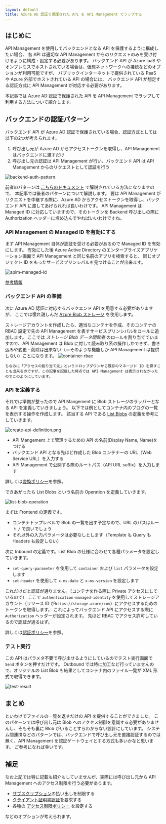 ```yaml
---
layout: default
title: Azure AD 認証で保護された API を API Management でラップする
---
```


## はじめに

API Management を使用してバックエンドとなる API を保護するように構成したい場合、
各 API は適切な API Management からのリクエストのみを受け付けるように構成・設定する必要があります。
バックエンド API が Azure IaaS やオンプレミスでホストされている場合は、仮想ネットワークへの接続などのオプションが利用可能ですが、
パブリックインターネットで提供されている PaaS や Azure 外部でホストされている API の場合には、
バックエンド API が想定する認証方式に API Management が対応する必要があります。

本記事では Azure AD 認証で保護された API を API Management でラップして利用する方法について紹介します。


## バックエンドの認証パターン

バックエンド API が Azure AD 認証で保護されている場合、認証方式としては以下の2つが考えられます。
1.  呼び出し元が Azure AD からアクセストークンを取得し、API Management はバックエンドに渡すだけ
1.  呼び出し元の認証は API Management が行い、バックエンド API は API Management からのリクエストとして認証を行う

![backend-auth-pattern](./images/backend-auth-pattern.png)

前者のパターンは
[こちらのドキュメント](https://docs.microsoft.com/ja-jp/azure/api-management/api-management-howto-protect-backend-with-aad)
で解説されている方法になりますので、
本記事では後者のパターンについて解説します。
要は API Management がリクエストを中継する際に、Azure AD からアクセストークンを取得し、バックエンド API に渡してあげられれば良いわけです。
API Management は Managed ID に対応していますので、そのトークンを Backend 呼び出しの際に Authorization ヘッダーに埋め込んでやればいいわけですね。

### API Management の Managed ID を有効にする

まず API Management 自体が認証を受ける必要があるので Managed ID を有効にします。
有効にした後 Azure Active Directory のエンタープライズアプリケーション画面で API Management と同じ名前のアプリを検索すると、
同じオブジェクト ID をもったサービスプリンシパルを見つけることが出来ます。

![apim-managed-id](./images/apim-managed-id.png)

[参考情報](https://docs.microsoft.com/ja-jp/azure/api-management/api-management-howto-use-managed-service-identity)

### バックエンド API の準備

次に Azure AD 認証に対応するバックエンド API を用意する必要がありますが、
ここでは慣れ親しんだ [Azure Blob ストレージ](https://docs.microsoft.com/ja-jp/azure/storage/common/storage-auth-aad) を使用します。

ストレージアカウントを作成したら、適当なコンテナを作成、そのコンテナの RBAC 設定で先の API Management を表すサービスプリンシパルをロールに追加します。
ここでは *ストレージ Blob データ閲覧者* のロールを割り当てていますので、API Management は Blob に対して読み取り系の操作しかできず、書き込みや変更・削除は出来ない（＝そのような機能しか API Management は提供しない）ことになります。
![container-rbac](./images/container-rbac.png)

```
ちなみに「アクセスの割り当て先」というドロップダウンから既存のマネージド ID を探すことも出来るのですが、この記事を記載した時点では API Management は表示されなかったのでこのようにしています。
```

### API を定義する

それでは準備が整ったので API Mangement に Blob ストレージのラッパーとなる API を定義していきましょう。
以下では例としてコンテナ内のブログの一覧を表示する操作を作成します。
該当する API である [List Blobs](https://docs.microsoft.com/en-us/rest/api/storageservices/list-blobs) の定義を参考にしていきます。

![create-api-definition.png](./images/create-api-definition.png)

- API Mangement 上で管理するための API の名前(Display Name, Name)をつける
- バックエンド API となる先ほど作成した Blob コンテナーの URL（Web Service URL）を入力する
- API Management で公開する際のルートパス（API URL suffix）を入力します

詳しくは[変換ポリシー](https://docs.microsoft.com/ja-jp/azure/api-management/api-management-transformation-policies)を参照。

できあがったら List Blobs という名前の Operation を定義していきます。

![list-blob-operation](./images/list-blob-operation.png)

まずは Frontend の定義です。

- コンテナトップレベルで Blob の一覧を出す予定なので、URL のパスはルート `/` で良いでしょう
- それ以外の入力パラメータは必要なしとします（Template も Query も Headers も設定しない）

次に Inbound の定義です。List Blob の仕様に合わせて各種パラメータを設定していきます。

- `set-query-parameter` を使用して `container` および `list` パラメータを設定します
- `set-header` を使用して `x-ms-date` と `x-ms-version` を設定します

これだけだと認証が通りません。（コンテナを作る際に Private アクセスにしているので）
ここで `authentication-managed-identity` を使用してストレージアカウント（リソース ID が`https://storage.azure/com`）にアクセスするためのトークンを取得します。
これによってバックエンド API にアクセスする際に `Authorization` ヘッダーが設定されます。
先ほど RBAC でアクセス許可しているので認証が通るはず。

詳しくは[認証ポリシー](https://docs.microsoft.com/ja-jp/azure/api-management/api-management-authentication-policies)を参照。

### テスト実行

この API はパラメタ不要で呼び出せるようにしているのでテスト実行画面で `Send` ボタンを押すだけです。
Outbound では特に加工など行っていませんので、オリジナルの List Blob も結果としてコンテナ内のファイル一覧が XML 形式で取得できます。

![test-result](./images/test-result.png)

## まとめ

といわけでファイルの一覧を返すだけの API を提供することができました。
このパターンでは呼び出し元は Blob へのアクセス制御を意識する必要がありませんし、そもそも裏に Blob がいることすらわからない設計にしています。
システム間連携などのパターンでは、バックエンドで呼び出し元を直接認証するのでは無く、API Management を認証ゲートウェイとする方式も多いかなと思います。
ご参考になれば幸いです。

## 補足

なお上記では特に記載も紹介もしていませんが、実際には呼び出し元から API Management へのアクセス制限を行う必要があります。

- [サブスクリプション](https://docs.microsoft.com/ja-jp/azure/api-management/api-management-howto-create-subscriptions)の払い出しを制限する
- [クライアント証明書認証](https://docs.microsoft.com/ja-jp/azure/api-management/api-management-howto-mutual-certificates-for-clients)を要求する
- 各種の [アクセス制限ポリシー](https://docs.microsoft.com/ja-jp/azure/api-management/api-management-access-restriction-policies) を設定する

などのオプションが考えられます。



